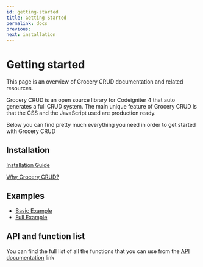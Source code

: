```yaml
---
id: getting-started
title: Getting Started
permalink: docs
previous: 
next: installation
---
```


# Getting started

This page is an overview of Grocery CRUD documentation and related resources.

Grocery CRUD is an open source library for Codeigniter 4 that auto generates a full CRUD system. 
The main unique feature of Grocery CRUD is that the CSS and the JavaScript used are production ready.

Below you can find pretty much everything you need in order to get started with Grocery CRUD

## Installation
 
[Installation Guide](installation)

[Why Grocery CRUD?](why-grocery-crud)

## Examples

- [Basic Example](basic-example)
- [Full Example](full-example)

## API and function list

You can find the full list of all the functions that you can use from the [API documentation](api-and-functions-list) link
